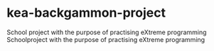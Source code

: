 kea-backgammon-project
======================

School project with the purpose of practising eXtreme programming
Schoolproject with the purpose of practising eXtreme programming
